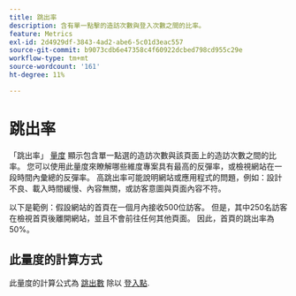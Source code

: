 ```yaml
---
title: 跳出率
description: 含有單一點擊的造訪次數與登入次數之間的比率。
feature: Metrics
exl-id: 2d4929df-3843-4ad2-abe6-5c01d3eac557
source-git-commit: b9073cdb6e47358c4f60922dcbed798cd955c29e
workflow-type: tm+mt
source-wordcount: '161'
ht-degree: 11%

---
```


# 跳出率

「跳出率」 [量度](overview.md) 顯示包含單一點選的造訪次數與該頁面上的造訪次數之間的比率。 您可以使用此量度來瞭解哪些維度專案具有最高的反彈率，或檢視網站在一段時間內彙總的反彈率。 高跳出率可能說明網站或應用程式的問題，例如：設計不良、載入時間緩慢、內容無關，或訪客意圖與頁面內容不符。

以下是範例：假設網站的首頁在一個月內接收500位訪客。 但是，其中250名訪客在檢視首頁後離開網站，並且不會前往任何其他頁面。 因此，首頁的跳出率為50%。

## 此量度的計算方式

此量度的計算公式為 [跳出數](bounces.md) 除以 [登入點](entries.md).
